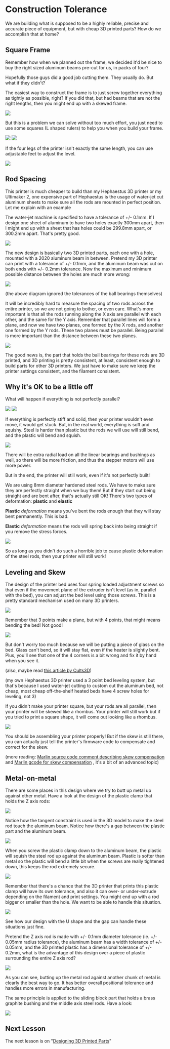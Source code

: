 # Construction Tolerance

We are building what is supposed to be a highly reliable, precise and accurate piece of equipment, but with cheap 3D printed parts? How do we accomplish that at home?

## Square Frame

Remember how when we planned out the frame, we decided it'd be nice to buy the right sized aluminum beams pre-cut for us, in packs of four?

Hopefully those guys did a good job cutting them. They usually do. But what if they didn't?

The easiest way to construct the frame is to just screw together everything as tightly as possible, right? If you did that, but had beams that are not the right lengths, then you might end up with a skewed frame.

![](../images/lesson3/unevenlengthresults.png)

But this is a problem we can solve without too much effort, you just need to use some squares (L shaped rulers) to help you when you build your frame.

![](../images/lesson3/squaretools.png)
![](../images/lesson3/usingsquarestobuildframe.png)

If the four legs of the printer isn't exactly the same length, you can use adjustable feet to adjust the level.

![](../images/lesson3/usingafoot.png)

## Rod Spacing

This printer is much cheaper to build than my Hephaestus 3D printer or my Ultimaker 2, one expensive part of Hephaestus is the usage of water-jet cut aluminum sheets to make sure all the rods are mounted in perfect position. Let me explain with an example

The water-jet machine is specified to have a tolerance of +/- 0.1mm. If I design one sheet of aluminum to have two holes exactly 300mm apart, then I might end up with a sheet that has holes could be 299.8mm apart, or 300.2mm apart. That's pretty good.

![](../images/lesson3/singleerrortolerance.png)

The new design is basically two 3D printed parts, each one with a hole, mounted with a 2020 aluminum beam in between. Pretend my 3D printer can print with a tolerance of +/- 0.1mm, and the aluminum beam was cut on both ends with +/- 0.2mm tolerance. Now the maximum and minimum possible distance between the holes are much more wrong:

![](../images/lesson3/stackingerrors.png)

(the above diagram ignored the tolerances of the ball bearings themselves)

It will be incredibly hard to measure the spacing of two rods across the entire printer, so we are not going to bother, or even care. What's more important is that all the rods running along the X axis are parallel with each other, and the same for the Y axis. Remember that parallel lines will form a plane, and now we have two planes, one formed by the X rods, and another one formed by the Y rods. These two planes must be parallel. Being parallel is more important than the distance between these two planes.

![](../images/lesson3/parallelrodsandplanes.png)

The good news is, the part that holds the ball bearings for these rods are 3D printed, and 3D printing is pretty consistent, at least, consistent enough to build parts for other 3D printers. We just have to make sure we keep the printer settings consistent, and the filament consistent.

## Why it's OK to be a little off

What will happen if everything is not perfectly parallel?

![](../images/lesson3/notparallelrods.png)
![](../images/lesson3/notparallelplanes.png)

If everything is perfectly stiff and solid, then your printer wouldn't even move, it would get stuck. But, in the real world, everything is soft and squishy. Steel is harder than plastic but the rods we will use will still bend, and the plastic will bend and squish.

![](../images/lesson3/rodsbending.png)

There will be extra radial load on all the linear bearings and bushings as well, so there will be more friction, and thus the stepper motors will use more power.

But in the end, the printer will still work, even if it's not perfectly built!

We are using 8mm diameter hardened steel rods. We have to make sure they are perfectly straight when we buy them! But if they start out being straight and are bent after, that's actually still OK! There's two types of deformation: **plastic** and **elastic**

**Plastic** *deformation* means you've bent the rods enough that they will stay bent permanently. This is bad.

**Elastic** *deformation* means the rods will spring back into being straight if you remove the stress forces.

![](../images/lesson3/plasticvselasticdeformation.png)

So as long as you didn't do such a horrible job to cause plastic deformation of the steel rods, then your printer will still work!

## Leveling and Skew

The design of the printer bed uses four spring loaded adjustment screws so that even if the movement plane of the extruder isn't level (as in, parallel with the bed), you can adjust the bed level using those screws. This is a pretty standard mechanism used on many 3D printers.

![](../images/lesson3/final4pointbed.png)

Remember that 3 points make a plane, but with 4 points, that might means bending the bed! Not good!

![](../images/lesson3/bent4pointbed.png)

But don't worry too much because we will be putting a piece of glass on the bed. Glass can't bend, so it will stay flat, even if the heater is slightly bent. Plus, you'll see that one of the 4 corners is a bit wrong and fix it by hand when you see it.

(also, maybe read [this article by Cults3D](https://cults3d.com/en/blog/articles/how-to-level-3d-printing-bed))

(my own Hephaestus 3D printer used a 3 point bed leveling system, but that's because I used water-jet cutting to custom cut the aluminum bed, not cheap, most cheap off-the-shelf heated beds have 4 screw holes for leveling, not 3)

If you didn't make your printer square, but your rods are all parallel, then your printer will be skewed like a rhombus. Your printer will still work but if you tried to print a square shape, it will come out looking like a rhombus.

![](../images/lesson3/skewedrods.png)

You should be assembling your printer properly! But if the skew is still there, you can actually just tell the printer's firmware code to compensate and correct for the skew.

(more reading: [Marlin source code comment describing skew compensation](https://github.com/MarlinFirmware/Marlin/blob/e4679c1b787887c466fa607b7408f69e420f4b90/Marlin/Configuration.h#L1364) and [Marlin gcode for skew compensation](https://marlinfw.org/docs/gcode/M852.html) , it's a bit of an advanced topic)

## Metal-on-metal

There are some places in this design where we try to butt up metal up against other metal. Have a look at the design of the plastic clamp that holds the Z axis rods:

![](../images/lesson3/zrodholder3dview.png)

Notice how the tangent constraint is used in the 3D model to make the steel rod touch the aluminum beam. Notice how there's a gap between the plastic part and the aluminum beam.

![](../images/lesson3/zrodholdersketchwithgap.png)

When you screw the plastic clamp down to the aluminum beam, the plastic will squish the steel rod up against the aluminum beam. Plastic is softer than metal so the plastic will bend a little bit when the screws are really tightened down, this keeps the rod extremely secure.

![](../images/lesson3/gapforces.png)

Remember that there's a chance that the 3D printer that prints this plastic clamp will have its own tolerance, and also it can over- or under-extrude depending on the filament and print settings. You might end up with a rod bigger or smaller than the hole. We want to be able to handle this situation.

![](../images/lesson3/zrodholdertolerancesituations.png)

See how our design with the U shape and the gap can handle these situations just fine.

Pretend the Z axis rod is made with +/- 0.1mm diameter tolerance (ie. +/- 0.05mm radius tolerance), the aluminum beam has a width tolerance of +/- 0.05mm, and the 3D printed plastic has a dimensional tolerance of +/- 0.2mm, what is the advantage of this design over a piece of plastic surrounding the entire Z axis rod?

![](../images/lesson3/zrodholdertotalerrors.png)

As you can see, butting up the metal rod against another chunk of metal is clearly the best way to go. It has better overall positional tolerance and handles more errors in manufacturing.

The same principle is applied to the sliding block part that holds a brass graphite bushing and the middle axis steel rods. Have a look:

![](../images/lesson3/slidingblockgap.png)

## Next Lesson

The next lesson is on "[Designing 3D Printed Parts](lesson4)"
